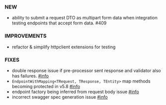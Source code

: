 ### NEW
- ability to submit a request DTO as multipart form data when integration testing endpoints that accept form data. #409

### IMPROVEMENTS
- refactor & simplify httpclient extensions for testing 

### FIXES
- double response issue if pre-processor sent response and validator also has failures. [#info](https://discord.com/channels/933662816458645504/1080609437879914506)
- `EndpointWithMapping<TRequest, TResponse, TEntity>` map methods becoming protected in v5.8 [#info](https://discord.com/channels/933662816458645504/1082207914376319026)
- endpoint factory being inferred from request body issue [#info](https://discord.com/channels/933662816458645504/1084841217898061915)
- incorrect swagger spec generation issue [#info](https://discord.com/channels/933662816458645504/1085966972560347237)